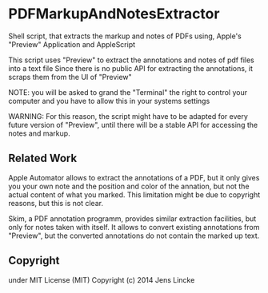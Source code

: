 # PDFMarkupAndNotesExtractor

Shell script, that extracts the markup and notes of PDFs using, Apple's "Preview" Application and AppleScript

This script uses "Preview" to extract the annotations and notes of pdf files into a text file
Since there is no public API for extracting the annotations, it scraps them from the UI of "Preview"

NOTE: you will be asked to grand the "Terminal" the right to control your computer 
       and you have to allow this in your systems settings

WARNING: For this reason, the script might have to be adapted for every future version of "Preview", until there will be a stable API for accessing the notes and markup.


## Related Work

Apple Automator allows to extract the annotations of a PDF, but it only gives you your own note and the position and color of the annation, but not the actual content of what you marked. This limitation might be due to copyright reasons, but this is not clear. 

Skim, a PDF annotation programm, provides similar extraction facilities, but only for notes taken with itself. It allows to convert existing annotations from "Preview", but the converted annotations do not contain the marked up text. 

## Copyright 
under MIT License (MIT)
Copyright (c) 2014 Jens Lincke
